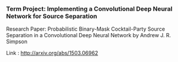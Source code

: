 ### Term Project: Implementing a Convolutional Deep Neural Network for Source Separation


Research Paper: Probabilistic Binary-Mask Cocktail-Party Source Separation in a Convolutional Deep Neural Network
                by Andrew J. R. Simpson
				
Link : http://arxiv.org/abs/1503.06962